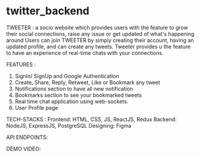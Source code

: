 # twitter_backend

TWEETER : a socio website which provides users with the feature to grow their social connections, raise any issue or get updated of what's happening around
          Users can join TWEETER by simply creating their account, having an updated profile, and can create any tweets. Tweeter provides u the feature to have an                 experience of real-time chats with your connections.
          
FEATURES :
1. SignIn/ SignUp and Google Authentication
2. Create, Share, Reply, Retweet, Like or Bookmark any tweet
3. Notifications section to have all new notification
4. Bookmarks section to see your bookmarked tweets
5. Real time chat application using web-sockets.
6. User Profile page

TECH-STACKS :
Frontend: HTML, CSS, JS, ReactJS, Redux
Backend: NodeJS, ExpressJS, PostgreSQL
Designing: Figma

API ENDPOINTS:


DEMO VIDEO:
